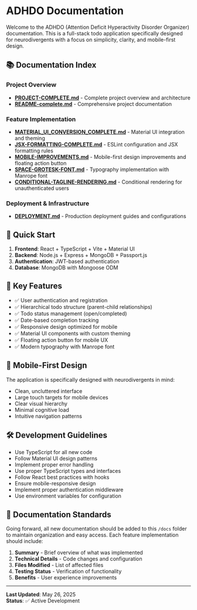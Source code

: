 # ADHDO Documentation

Welcome to the ADHDO (Attention Deficit Hyperactivity Disorder Organizer) documentation. This is a full-stack todo application specifically designed for neurodivergents with a focus on simplicity, clarity, and mobile-first design.

## 📚 Documentation Index

### Project Overview
- [**PROJECT-COMPLETE.md**](./PROJECT-COMPLETE.md) - Complete project overview and architecture
- [**README-complete.md**](./README-complete.md) - Comprehensive project documentation

### Feature Implementation
- [**MATERIAL_UI_CONVERSION_COMPLETE.md**](./MATERIAL_UI_CONVERSION_COMPLETE.md) - Material UI integration and theming
- [**JSX-FORMATTING-COMPLETE.md**](./JSX-FORMATTING-COMPLETE.md) - ESLint configuration and JSX formatting rules
- [**MOBILE-IMPROVEMENTS.md**](./MOBILE-IMPROVEMENTS.md) - Mobile-first design improvements and floating action button
- [**SPACE-GROTESK-FONT.md**](./SPACE-GROTESK-FONT.md) - Typography implementation with Manrope font
- [**CONDITIONAL-TAGLINE-RENDERING.md**](./CONDITIONAL-TAGLINE-RENDERING.md) - Conditional rendering for unauthenticated users

### Deployment & Infrastructure
- [**DEPLOYMENT.md**](./DEPLOYMENT.md) - Production deployment guides and configurations

## 🚀 Quick Start

1. **Frontend**: React + TypeScript + Vite + Material UI
2. **Backend**: Node.js + Express + MongoDB + Passport.js
3. **Authentication**: JWT-based authentication
4. **Database**: MongoDB with Mongoose ODM

## 🎯 Key Features

- ✅ User authentication and registration
- ✅ Hierarchical todo structure (parent-child relationships)
- ✅ Todo status management (open/completed)
- ✅ Date-based completion tracking
- ✅ Responsive design optimized for mobile
- ✅ Material UI components with custom theming
- ✅ Floating action button for mobile UX
- ✅ Modern typography with Manrope font

## 📱 Mobile-First Design

The application is specifically designed with neurodivergents in mind:
- Clean, uncluttered interface
- Large touch targets for mobile devices
- Clear visual hierarchy
- Minimal cognitive load
- Intuitive navigation patterns

## 🛠 Development Guidelines

- Use TypeScript for all new code
- Follow Material UI design patterns
- Implement proper error handling
- Use proper TypeScript types and interfaces
- Follow React best practices with hooks
- Ensure mobile-responsive design
- Implement proper authentication middleware
- Use environment variables for configuration

## 📝 Documentation Standards

Going forward, all new documentation should be added to this `/docs` folder to maintain organization and easy access. Each feature implementation should include:

1. **Summary** - Brief overview of what was implemented
2. **Technical Details** - Code changes and configuration
3. **Files Modified** - List of affected files
4. **Testing Status** - Verification of functionality
5. **Benefits** - User experience improvements

---

**Last Updated**: May 26, 2025  
**Status**: ✅ Active Development
